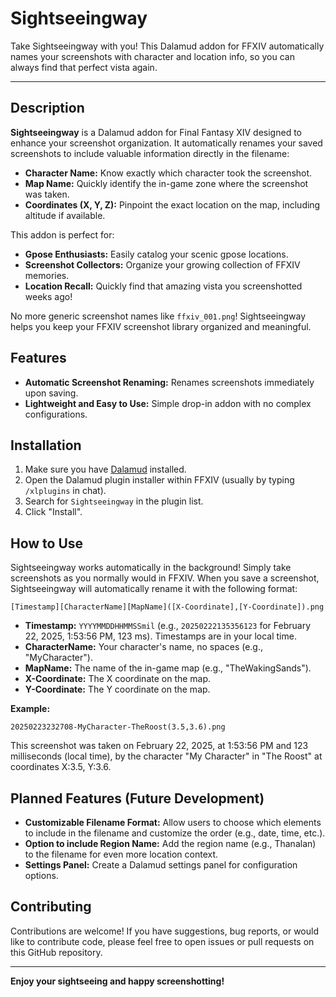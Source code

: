 # Sightseeingway

Take Sightseeingway with you\! This Dalamud addon for FFXIV automatically names your screenshots with character and location info, so you can always find that perfect vista again.

-----

## Description

**Sightseeingway** is a Dalamud addon for Final Fantasy XIV designed to enhance your screenshot organization.  It automatically renames your saved screenshots to include valuable information directly in the filename:

  * **Character Name:**  Know exactly which character took the screenshot.
  * **Map Name:**  Quickly identify the in-game zone where the screenshot was taken.
  * **Coordinates (X, Y, Z):** Pinpoint the exact location on the map, including altitude if available.

This addon is perfect for:

  * **Gpose Enthusiasts:**  Easily catalog your scenic gpose locations.
  * **Screenshot Collectors:**  Organize your growing collection of FFXIV memories.
  * **Location Recall:**  Quickly find that amazing vista you screenshotted weeks ago\!

No more generic screenshot names like `ffxiv_001.png`\!  Sightseeingway helps you keep your FFXIV screenshot library organized and meaningful.

## Features

  * **Automatic Screenshot Renaming:**  Renames screenshots immediately upon saving.
  * **Lightweight and Easy to Use:**  Simple drop-in addon with no complex configurations.

## Installation

1.  Make sure you have [Dalamud](https://www.google.com/url?sa=E&source=gmail&q=https://goatcorp.github.io/dalamud/) installed.
2.  Open the Dalamud plugin installer within FFXIV (usually by typing `/xlplugins` in chat).
3.  Search for `Sightseeingway` in the plugin list.
4.  Click "Install".

## How to Use

Sightseeingway works automatically in the background\!  Simply take screenshots as you normally would in FFXIV.  When you save a screenshot, Sightseeingway will automatically rename it with the following format:

`[Timestamp][CharacterName][MapName]([X-Coordinate],[Y-Coordinate]).png`

*   **Timestamp:**  `YYYYMMDDHHMMSSmil` (e.g., `20250222135356123` for February 22, 2025, 1:53:56 PM, 123 ms). Timestamps are in your local time.
*   **CharacterName:** Your character's name, no spaces (e.g., "MyCharacter").
*   **MapName:** The name of the in-game map (e.g., "TheWakingSands").
*   **X-Coordinate:**  The X coordinate on the map.
*   **Y-Coordinate:**  The Y coordinate on the map.

**Example:**

`20250223232708-MyCharacter-TheRoost(3.5,3.6).png`

This screenshot was taken on February 22, 2025, at 1:53:56 PM and 123 milliseconds (local time), by the character "My Character" in "The Roost" at coordinates X:3.5, Y:3.6.

## Planned Features (Future Development)

  * **Customizable Filename Format:** Allow users to choose which elements to include in the filename and customize the order (e.g., date, time, etc.).
  * **Option to include Region Name:** Add the region name (e.g., Thanalan) to the filename for even more location context.
  * **Settings Panel:**  Create a Dalamud settings panel for configuration options.

## Contributing

Contributions are welcome\!  If you have suggestions, bug reports, or would like to contribute code, please feel free to open issues or pull requests on this GitHub repository.

-----

**Enjoy your sightseeing and happy screenshotting\!**
